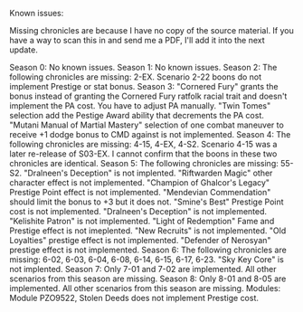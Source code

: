 Known issues:

Missing chronicles are because I have no copy of the source material. If you have a way to scan this in and send me a PDF, I'll add it into the next update.

Season 0:
	No known issues.
Season 1:
	No known issues.
Season 2:
	The following chronicles are missing: 2-EX.
	Scenario 2-22 boons do not implement Prestige or stat bonus.
Season 3:
	"Cornered Fury" grants the bonus instead of granting the Cornered Fury ratfolk racial trait and doesn't implement the PA cost. You have to adjust PA manually.
	"Twin Tomes" selection add the Pestige Award ability that decrements the PA cost.
	"Mutani Manual of Martial Mastery" selection of one combat maneuver to receive +1 dodge bonus to CMD against is not implemented.
Season 4:
	The following chronicles are missing: 4-15, 4-EX, 4-S2.
	Scenario 4-15 was a later re-release of S03-EX. I cannot confirm that the boons in these two chronicles are identical.
Season 5:
	The following chronicles are missing: 55-S2.
	"Dralneen's Deception" is not implented.
	"Riftwarden Magic" other character effect is not implemented.
	"Champion of Ghalcor's Legacy" Prestige Point effect is not implemented.
	"Mendevian Commendation" should limit the bonus to +3 but it does not.
	"Smine's Best" Prestige Point cost is not implemented.
	"Dralneen's Deception" is not implemented.
	"Kelishite Patron" is not implemented.
	"Light of Redemption" Fame and Prestige effect is not imeplented.
	"New Recruits" is not implemented.
	"Old Loyalties" prestige effect is not implemented.
	"Defender of Nerosyan" prestige effect is not implemented.
Season 6:
	The following chronicles are missing: 6-02, 6-03, 6-04, 6-08, 6-14, 6-15, 6-17, 6-23.
	"Sky Key Core" is not implented.
Season 7:
	Only 7-01 and 7-02 are implemented. All other scenarios from this season are missing.
Season 8:
	Only 8-01 and 8-05 are implemented. All other scenarios from this season are missing.
Modules:
	Module PZO9522, Stolen Deeds does not implement Prestige cost.
